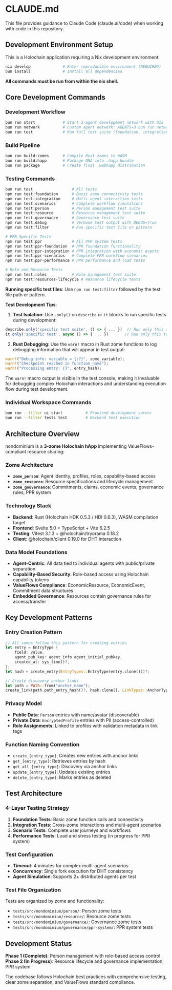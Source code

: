 # CLAUDE.md

This file provides guidance to Claude Code (claude.ai/code) when working with code in this repository.

## Development Environment Setup

This is a Holochain application requiring a Nix development environment:

```bash
nix develop              # Enter reproducible environment (REQUIRED)
bun install              # Install all dependencies
```

**All commands must be run from within the nix shell.**

## Core Development Commands

### Development Workflow

```bash
bun run start            # Start 2-agent development network with UIs
bun run network          # Custom agent network: AGENTS=3 bun run network
bun run test             # Run full test suite (foundation, integration, scenarios)
```

### Build Pipeline

```bash
bun run build:zomes      # Compile Rust zomes to WASM
bun run build:happ       # Package DNA into .happ bundle
bun run package          # Create final .webhapp distribution
```

### Testing Commands

```bash
bun run test                 # All tests
npm run test:foundation      # Basic zome connectivity tests
npm run test:integration     # Multi-agent interaction tests
npm run test:scenarios       # Complete workflow simulations
npm run test:person          # Person management test suite
npm run test:resource        # Resource management test suite
npm run test:governance      # Governance test suite
npm run test:debug           # Verbose test output with DEBUG=true
npm run test:filter          # Run specific test file or pattern

# PPR-Specific Tests
npm run test:ppr             # All PPR system tests
npm run test:ppr-foundation  # PPR foundation functionality
npm run test:ppr-integration # PPR integration with economic events
npm run test:ppr-scenarios   # Complete PPR workflow scenarios
npm run test:ppr-performance # PPR performance and load tests

# Role and Resource Tests
npm run test:roles           # Role management test suite
npm run test:resources-lifecycle # Resource lifecycle tests
```

**Running specific test files**: Use `npm run test:filter` followed by the test file path or pattern.

**Test Development Tips**:

1. **Test Isolation**: Use `.only()` on `describe` or `it` blocks to run specific tests during development:
```typescript
describe.only('specific test suite', () => { ... })  // Run only this suite
it.only('specific test', async () => { ... })       // Run only this test
```

2. **Rust Debugging**: Use the `warn!` macro in Rust zome functions to log debugging information that will appear in test output:
```rust
warn!("Debug info: variable = {:?}", some_variable);
warn!("Checkpoint reached in function_name");
warn!("Processing entry: {}", entry_hash);
```
The `warn!` macro output is visible in the test console, making it invaluable for debugging complex Holochain interactions and understanding execution flow during test development.

### Individual Workspace Commands

```bash
bun run --filter ui start          # Frontend development server
bun run --filter tests test        # Backend test execution
```

## Architecture Overview

nondominium is a **3-zome Holochain hApp** implementing ValueFlows-compliant resource sharing:

### Zome Architecture

- **`zome_person`**: Agent identity, profiles, roles, capability-based access
- **`zome_resource`**: Resource specifications and lifecycle management
- **`zome_gouvernance`**: Commitments, claims, economic events, governance rules, PPR system

### Technology Stack

- **Backend**: Rust (Holochain HDK 0.5.3 / HDI 0.6.3), WASM compilation target
- **Frontend**: Svelte 5.0 + TypeScript + Vite 6.2.5
- **Testing**: Vitest 3.1.3 + @holochain/tryorama 0.18.2
- **Client**: @holochain/client 0.19.0 for DHT interaction

### Data Model Foundations

- **Agent-Centric**: All data tied to individual agents with public/private separation
- **Capability-Based Security**: Role-based access using Holochain capability tokens
- **ValueFlows Compliance**: EconomicResource, EconomicEvent, Commitment data structures
- **Embedded Governance**: Resources contain governance rules for access/transfer

## Key Development Patterns

### Entry Creation Pattern

```rust
// All zomes follow this pattern for creating entries
let entry = EntryType {
    field: value,
    agent_pub_key: agent_info.agent_initial_pubkey,
    created_at: sys_time()?,
};
let hash = create_entry(EntryTypes::EntryType(entry.clone()))?;

// Create discovery anchor links
let path = Path::from("anchor_name");
create_link(path.path_entry_hash()?, hash.clone(), LinkTypes::AnchorType, LinkTag::new("tag"))?;
```

### Privacy Model

- **Public Data**: `Person` entries with name/avatar (discoverable)
- **Private Data**: `EncryptedProfile` entries with PII (access-controlled)
- **Role Assignments**: Linked to profiles with validation metadata in link tags

### Function Naming Convention

- `create_[entry_type]`: Creates new entries with anchor links
- `get_[entry_type]`: Retrieves entries by hash
- `get_all_[entry_type]`: Discovery via anchor links
- `update_[entry_type]`: Updates existing entries
- `delete_[entry_type]`: Marks entries as deleted

## Test Architecture

### 4-Layer Testing Strategy

1. **Foundation Tests**: Basic zome function calls and connectivity
2. **Integration Tests**: Cross-zome interactions and multi-agent scenarios
3. **Scenario Tests**: Complete user journeys and workflows
4. **Performance Tests**: Load and stress testing (in progress for PPR system)

### Test Configuration

- **Timeout**: 4 minutes for complex multi-agent scenarios
- **Concurrency**: Single fork execution for DHT consistency
- **Agent Simulation**: Supports 2+ distributed agents per test

### Test File Organization

Tests are organized by zome and functionality:
- `tests/src/nondominium/person/`: Person zome tests
- `tests/src/nondominium/resource/`: Resource zome tests
- `tests/src/nondominium/governance/`: Governance zome tests
- `tests/src/nondominium/governance/ppr-system/`: PPR system tests

## Development Status

**Phase 1 (Complete)**: Person management with role-based access control
**Phase 2 (In Progress)**: Resource lifecycle and governance implementation, PPR system

The codebase follows Holochain best practices with comprehensive testing, clear zome separation, and ValueFlows standard compliance.
